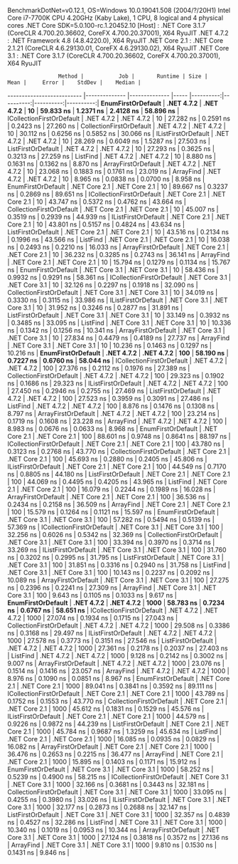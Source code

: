 
BenchmarkDotNet=v0.12.1, OS=Windows 10.0.19041.508 (2004/?/20H1)
Intel Core i7-7700K CPU 4.20GHz (Kaby Lake), 1 CPU, 8 logical and 4 physical cores
.NET Core SDK=5.0.100-rc.1.20452.10
  [Host]        : .NET Core 3.1.7 (CoreCLR 4.700.20.36602, CoreFX 4.700.20.37001), X64 RyuJIT
  .NET 4.7.2    : .NET Framework 4.8 (4.8.4220.0), X64 RyuJIT
  .NET Core 2.1 : .NET Core 2.1.21 (CoreCLR 4.6.29130.01, CoreFX 4.6.29130.02), X64 RyuJIT
  .NET Core 3.1 : .NET Core 3.1.7 (CoreCLR 4.700.20.36602, CoreFX 4.700.20.37001), X64 RyuJIT


                    Method |           Job |       Runtime | Size |      Mean |     Error |    StdDev |    Median |
-------------------------- |-------------- |-------------- |----- |----------:|----------:|----------:|----------:|
        **EnumFirstOrDefault** |    **.NET 4.7.2** |    **.NET 4.7.2** |   **10** | **59.833 ns** | **1.2371 ns** | **2.4128 ns** | **58.896 ns** |
 ICollectionFirstOrDefault |    .NET 4.7.2 |    .NET 4.7.2 |   10 | 27.282 ns | 0.2591 ns | 0.2423 ns | 27.260 ns |
  CollectionFirstOrDefault |    .NET 4.7.2 |    .NET 4.7.2 |   10 | 30.112 ns | 0.6256 ns | 0.5852 ns | 30.066 ns |
       IListFirstOrDefault |    .NET 4.7.2 |    .NET 4.7.2 |   10 | 28.269 ns | 0.6049 ns | 1.5287 ns | 27.503 ns |
        ListFirstOrDefault |    .NET 4.7.2 |    .NET 4.7.2 |   10 | 27.293 ns | 0.3625 ns | 0.3213 ns | 27.259 ns |
                  ListFind |    .NET 4.7.2 |    .NET 4.7.2 |   10 |  8.880 ns | 0.1631 ns | 0.1362 ns |  8.870 ns |
       ArrayFirstOrDefault |    .NET 4.7.2 |    .NET 4.7.2 |   10 | 23.068 ns | 0.1883 ns | 0.1761 ns | 23.019 ns |
                 ArrayFind |    .NET 4.7.2 |    .NET 4.7.2 |   10 |  8.965 ns | 0.0838 ns | 0.0700 ns |  8.958 ns |
        EnumFirstOrDefault | .NET Core 2.1 | .NET Core 2.1 |   10 | 89.667 ns | 0.3237 ns | 0.2869 ns | 89.651 ns |
 ICollectionFirstOrDefault | .NET Core 2.1 | .NET Core 2.1 |   10 | 43.747 ns | 0.5372 ns | 0.4762 ns | 43.664 ns |
  CollectionFirstOrDefault | .NET Core 2.1 | .NET Core 2.1 |   10 | 45.007 ns | 0.3519 ns | 0.2939 ns | 44.939 ns |
       IListFirstOrDefault | .NET Core 2.1 | .NET Core 2.1 |   10 | 43.801 ns | 0.5157 ns | 0.4824 ns | 43.634 ns |
        ListFirstOrDefault | .NET Core 2.1 | .NET Core 2.1 |   10 | 43.516 ns | 0.2134 ns | 0.1996 ns | 43.566 ns |
                  ListFind | .NET Core 2.1 | .NET Core 2.1 |   10 | 16.038 ns | 0.2493 ns | 0.2210 ns | 16.033 ns |
       ArrayFirstOrDefault | .NET Core 2.1 | .NET Core 2.1 |   10 | 36.232 ns | 0.3285 ns | 0.2743 ns | 36.141 ns |
                 ArrayFind | .NET Core 2.1 | .NET Core 2.1 |   10 | 15.794 ns | 0.1279 ns | 0.1134 ns | 15.767 ns |
        EnumFirstOrDefault | .NET Core 3.1 | .NET Core 3.1 |   10 | 58.436 ns | 0.9932 ns | 0.9291 ns | 58.361 ns |
 ICollectionFirstOrDefault | .NET Core 3.1 | .NET Core 3.1 |   10 | 32.126 ns | 0.2297 ns | 0.1918 ns | 32.090 ns |
  CollectionFirstOrDefault | .NET Core 3.1 | .NET Core 3.1 |   10 | 34.019 ns | 0.3330 ns | 0.3115 ns | 33.986 ns |
       IListFirstOrDefault | .NET Core 3.1 | .NET Core 3.1 |   10 | 31.952 ns | 0.3246 ns | 0.2877 ns | 31.891 ns |
        ListFirstOrDefault | .NET Core 3.1 | .NET Core 3.1 |   10 | 33.149 ns | 0.3932 ns | 0.3485 ns | 33.095 ns |
                  ListFind | .NET Core 3.1 | .NET Core 3.1 |   10 | 10.336 ns | 0.1342 ns | 0.1256 ns | 10.341 ns |
       ArrayFirstOrDefault | .NET Core 3.1 | .NET Core 3.1 |   10 | 27.834 ns | 0.4479 ns | 0.4189 ns | 27.737 ns |
                 ArrayFind | .NET Core 3.1 | .NET Core 3.1 |   10 | 10.236 ns | 0.1463 ns | 0.1297 ns | 10.216 ns |
        **EnumFirstOrDefault** |    **.NET 4.7.2** |    **.NET 4.7.2** |  **100** | **58.190 ns** | **0.7227 ns** | **0.6760 ns** | **58.044 ns** |
 ICollectionFirstOrDefault |    .NET 4.7.2 |    .NET 4.7.2 |  100 | 27.376 ns | 0.2112 ns | 0.1976 ns | 27.389 ns |
  CollectionFirstOrDefault |    .NET 4.7.2 |    .NET 4.7.2 |  100 | 29.323 ns | 0.1902 ns | 0.1686 ns | 29.323 ns |
       IListFirstOrDefault |    .NET 4.7.2 |    .NET 4.7.2 |  100 | 27.450 ns | 0.2946 ns | 0.2755 ns | 27.469 ns |
        ListFirstOrDefault |    .NET 4.7.2 |    .NET 4.7.2 |  100 | 27.523 ns | 0.3959 ns | 0.3091 ns | 27.486 ns |
                  ListFind |    .NET 4.7.2 |    .NET 4.7.2 |  100 |  8.876 ns | 0.1476 ns | 0.1308 ns |  8.797 ns |
       ArrayFirstOrDefault |    .NET 4.7.2 |    .NET 4.7.2 |  100 | 23.214 ns | 0.1719 ns | 0.1608 ns | 23.228 ns |
                 ArrayFind |    .NET 4.7.2 |    .NET 4.7.2 |  100 |  8.983 ns | 0.0676 ns | 0.0633 ns |  8.968 ns |
        EnumFirstOrDefault | .NET Core 2.1 | .NET Core 2.1 |  100 | 88.601 ns | 0.9748 ns | 0.8641 ns | 88.197 ns |
 ICollectionFirstOrDefault | .NET Core 2.1 | .NET Core 2.1 |  100 | 43.780 ns | 0.3123 ns | 0.2768 ns | 43.770 ns |
  CollectionFirstOrDefault | .NET Core 2.1 | .NET Core 2.1 |  100 | 45.693 ns | 0.2880 ns | 0.2405 ns | 45.806 ns |
       IListFirstOrDefault | .NET Core 2.1 | .NET Core 2.1 |  100 | 44.549 ns | 0.7170 ns | 0.8805 ns | 44.180 ns |
        ListFirstOrDefault | .NET Core 2.1 | .NET Core 2.1 |  100 | 44.069 ns | 0.4495 ns | 0.4205 ns | 43.965 ns |
                  ListFind | .NET Core 2.1 | .NET Core 2.1 |  100 | 16.079 ns | 0.2244 ns | 0.1989 ns | 16.028 ns |
       ArrayFirstOrDefault | .NET Core 2.1 | .NET Core 2.1 |  100 | 36.536 ns | 0.2434 ns | 0.2158 ns | 36.509 ns |
                 ArrayFind | .NET Core 2.1 | .NET Core 2.1 |  100 | 15.579 ns | 0.1264 ns | 0.1121 ns | 15.597 ns |
        EnumFirstOrDefault | .NET Core 3.1 | .NET Core 3.1 |  100 | 57.282 ns | 0.5494 ns | 0.5139 ns | 57.369 ns |
 ICollectionFirstOrDefault | .NET Core 3.1 | .NET Core 3.1 |  100 | 32.256 ns | 0.6026 ns | 0.5342 ns | 32.369 ns |
  CollectionFirstOrDefault | .NET Core 3.1 | .NET Core 3.1 |  100 | 33.394 ns | 0.3970 ns | 0.3714 ns | 33.269 ns |
       IListFirstOrDefault | .NET Core 3.1 | .NET Core 3.1 |  100 | 31.760 ns | 0.3202 ns | 0.2995 ns | 31.795 ns |
        ListFirstOrDefault | .NET Core 3.1 | .NET Core 3.1 |  100 | 31.851 ns | 0.3316 ns | 0.2940 ns | 31.758 ns |
                  ListFind | .NET Core 3.1 | .NET Core 3.1 |  100 | 10.143 ns | 0.2237 ns | 0.2092 ns | 10.089 ns |
       ArrayFirstOrDefault | .NET Core 3.1 | .NET Core 3.1 |  100 | 27.275 ns | 0.2396 ns | 0.2241 ns | 27.309 ns |
                 ArrayFind | .NET Core 3.1 | .NET Core 3.1 |  100 |  9.643 ns | 0.1105 ns | 0.1033 ns |  9.617 ns |
        **EnumFirstOrDefault** |    **.NET 4.7.2** |    **.NET 4.7.2** | **1000** | **58.783 ns** | **0.7234 ns** | **0.6767 ns** | **58.651 ns** |
 ICollectionFirstOrDefault |    .NET 4.7.2 |    .NET 4.7.2 | 1000 | 27.074 ns | 0.1934 ns | 0.1715 ns | 27.043 ns |
  CollectionFirstOrDefault |    .NET 4.7.2 |    .NET 4.7.2 | 1000 | 29.508 ns | 0.3386 ns | 0.3168 ns | 29.497 ns |
       IListFirstOrDefault |    .NET 4.7.2 |    .NET 4.7.2 | 1000 | 27.578 ns | 0.3773 ns | 0.3151 ns | 27.546 ns |
        ListFirstOrDefault |    .NET 4.7.2 |    .NET 4.7.2 | 1000 | 27.361 ns | 0.2178 ns | 0.2037 ns | 27.403 ns |
                  ListFind |    .NET 4.7.2 |    .NET 4.7.2 | 1000 |  9.128 ns | 0.2142 ns | 0.3002 ns |  9.007 ns |
       ArrayFirstOrDefault |    .NET 4.7.2 |    .NET 4.7.2 | 1000 | 23.076 ns | 0.1514 ns | 0.1416 ns | 23.057 ns |
                 ArrayFind |    .NET 4.7.2 |    .NET 4.7.2 | 1000 |  8.976 ns | 0.1090 ns | 0.0851 ns |  8.967 ns |
        EnumFirstOrDefault | .NET Core 2.1 | .NET Core 2.1 | 1000 | 89.041 ns | 0.3841 ns | 0.3592 ns | 89.111 ns |
 ICollectionFirstOrDefault | .NET Core 2.1 | .NET Core 2.1 | 1000 | 43.789 ns | 0.1752 ns | 0.1553 ns | 43.770 ns |
  CollectionFirstOrDefault | .NET Core 2.1 | .NET Core 2.1 | 1000 | 45.612 ns | 0.1831 ns | 0.1529 ns | 45.576 ns |
       IListFirstOrDefault | .NET Core 2.1 | .NET Core 2.1 | 1000 | 44.579 ns | 0.9226 ns | 0.9872 ns | 44.239 ns |
        ListFirstOrDefault | .NET Core 2.1 | .NET Core 2.1 | 1000 | 45.784 ns | 0.9687 ns | 1.3259 ns | 45.634 ns |
                  ListFind | .NET Core 2.1 | .NET Core 2.1 | 1000 | 16.085 ns | 0.0935 ns | 0.0829 ns | 16.082 ns |
       ArrayFirstOrDefault | .NET Core 2.1 | .NET Core 2.1 | 1000 | 36.476 ns | 0.2653 ns | 0.2215 ns | 36.477 ns |
                 ArrayFind | .NET Core 2.1 | .NET Core 2.1 | 1000 | 15.895 ns | 0.1403 ns | 0.1171 ns | 15.912 ns |
        EnumFirstOrDefault | .NET Core 3.1 | .NET Core 3.1 | 1000 | 58.252 ns | 0.5239 ns | 0.4900 ns | 58.215 ns |
 ICollectionFirstOrDefault | .NET Core 3.1 | .NET Core 3.1 | 1000 | 32.166 ns | 0.3681 ns | 0.3443 ns | 32.181 ns |
  CollectionFirstOrDefault | .NET Core 3.1 | .NET Core 3.1 | 1000 | 33.095 ns | 0.4255 ns | 0.3980 ns | 33.026 ns |
       IListFirstOrDefault | .NET Core 3.1 | .NET Core 3.1 | 1000 | 32.177 ns | 0.2873 ns | 0.2688 ns | 32.147 ns |
        ListFirstOrDefault | .NET Core 3.1 | .NET Core 3.1 | 1000 | 32.357 ns | 0.4839 ns | 0.4527 ns | 32.286 ns |
                  ListFind | .NET Core 3.1 | .NET Core 3.1 | 1000 | 10.340 ns | 0.1019 ns | 0.0953 ns | 10.344 ns |
       ArrayFirstOrDefault | .NET Core 3.1 | .NET Core 3.1 | 1000 | 27.124 ns | 0.3818 ns | 0.3572 ns | 27.136 ns |
                 ArrayFind | .NET Core 3.1 | .NET Core 3.1 | 1000 |  9.810 ns | 0.1530 ns | 0.1431 ns |  9.846 ns |
